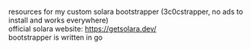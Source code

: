 resources for my custom solara bootstrapper (3c0cstrapper, no ads to install and works everywhere)<br>
official solara website: https://getsolara.dev/<br>
bootstrapper is written in go
